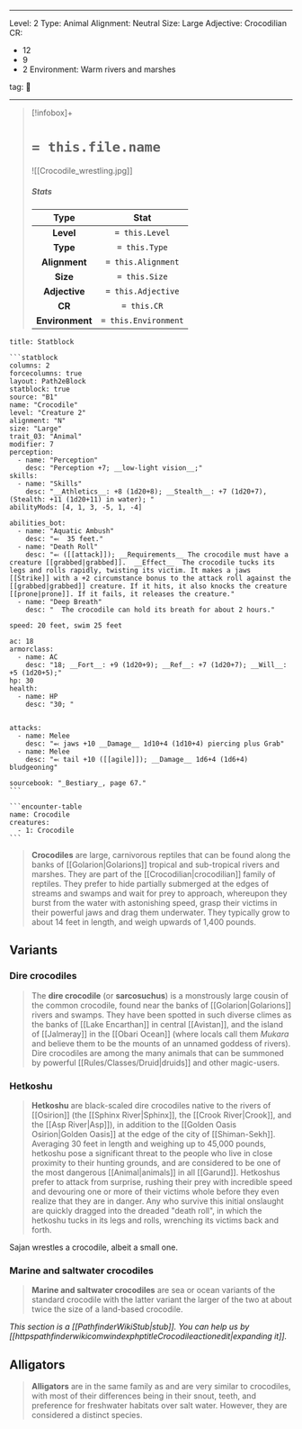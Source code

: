
---





Level: 2
Type: Animal
Alignment: Neutral
Size: Large
Adjective: Crocodilian
CR:
- 12
- 9
- 2
Environment: Warm rivers and marshes





tag: 👹

---

> [!infobox]+
> #  `= this.file.name`
> ![[Crocodile_wrestling.jpg]]
> ##### Stats
> Type | Stat |
> :---:|:---:|
> **Level** | `= this.Level` |
> **Type** | `= this.Type` |
> **Alignment** | `= this.Alignment` |
> **Size** | `= this.Size` |
> **Adjective** | `= this.Adjective` |
> **CR** | `= this.CR` |
> **Environment** | `= this.Environment` |



````ad-info
title: Statblock

```statblock
columns: 2
forcecolumns: true
layout: Path2eBlock
statblock: true
source: "B1"
name: "Crocodile"
level: "Creature 2"
alignment: "N"
size: "Large"
trait_03: "Animal"
modifier: 7
perception:
  - name: "Perception"
    desc: "Perception +7; __low-light vision__;"
skills:
  - name: "Skills"
    desc: "__Athletics__: +8 (1d20+8); __Stealth__: +7 (1d20+7), (Stealth: +11 (1d20+11) in water); "
abilityMods: [4, 1, 3, -5, 1, -4]

abilities_bot:
  - name: "Aquatic Ambush"
    desc: "⬻  35 feet."
  - name: "Death Roll"
    desc: "⬻ ([[attack]]); __Requirements__ The crocodile must have a creature [[grabbed|grabbed]].  __Effect__  The crocodile tucks its legs and rolls rapidly, twisting its victim. It makes a jaws [[Strike]] with a +2 circumstance bonus to the attack roll against the [[grabbed|grabbed]] creature. If it hits, it also knocks the creature [[prone|prone]]. If it fails, it releases the creature."
  - name: "Deep Breath"
    desc: "  The crocodile can hold its breath for about 2 hours."

speed: 20 feet, swim 25 feet

ac: 18
armorclass:
  - name: AC
    desc: "18; __Fort__: +9 (1d20+9); __Ref__: +7 (1d20+7); __Will__: +5 (1d20+5);"
hp: 30
health:
  - name: HP
    desc: "30; "


attacks:
  - name: Melee
    desc: "⬻ jaws +10 __Damage__ 1d10+4 (1d10+4) piercing plus Grab"
  - name: Melee
    desc: "⬻ tail +10 ([[agile]]); __Damage__ 1d6+4 (1d6+4) bludgeoning"

sourcebook: "_Bestiary_, page 67."
```

```encounter-table
name: Crocodile
creatures:
  - 1: Crocodile
```

````






> **Crocodiles** are large, carnivorous reptiles that can be found along the banks of [[Golarion|Golarions]] tropical and sub-tropical rivers and marshes. They are part of the [[Crocodilian|crocodilian]] family of reptiles. They prefer to hide partially submerged at the edges of streams and swamps and wait for prey to approach, whereupon they burst from the water with astonishing speed, grasp their victims in their powerful jaws and drag them underwater. They typically grow to about 14 feet in length, and weigh upwards of 1,400 pounds.



## Variants


### Dire crocodiles

> The **dire crocodile** (or **sarcosuchus**) is a monstrously large cousin of the common crocodile, found near the banks of [[Golarion|Golarions]] rivers and swamps. They have been spotted in such diverse climes as the banks of [[Lake Encarthan]] in central [[Avistan]], and the island of [[Jalmeray]] in the [[Obari Ocean]] (where locals call them *Mukara* and believe them to be the mounts of an unnamed goddess of rivers). Dire crocodiles are among the many animals that can be summoned by powerful [[Rules/Classes/Druid|druids]] and other magic-users.


### Hetkoshu

> **Hetkoshu** are black-scaled dire crocodiles native to the rivers of [[Osirion]] (the [[Sphinx River|Sphinx]], the [[Crook River|Crook]], and the [[Asp River|Asp]]), in addition to the [[Golden Oasis Osirion|Golden Oasis]] at the edge of the city of [[Shiman-Sekh]]. Averaging 30 feet in length and weighing up to 45,000 pounds, hetkoshu pose a significant threat to the people who live in close proximity to their hunting grounds, and are considered to be one of the most dangerous [[Animal|animals]] in all [[Garund]]. Hetkoshus prefer to attack from surprise, rushing their prey with incredible speed and devouring one or more of their victims whole before they even realize that they are in danger. Any who survive this initial onslaught are quickly dragged into the dreaded "death roll", in which the hetkoshu tucks in its legs and rolls, wrenching its victims back and forth.


 

Sajan wrestles a crocodile, albeit a small one.
### Marine and saltwater crocodiles

> **Marine and saltwater crocodiles** are sea or ocean variants of the standard crocodile with the latter variant the larger of the two at about twice the size of a land-based crocodile.



*This section is a [[PathfinderWikiStub|stub]]. You can help us by [[httpspathfinderwikicomwindexphptitleCrocodileactionedit|expanding it]].*


## Alligators

> **Alligators** are in the same family as and are very similar to crocodiles, with most of their differences being in their snout, teeth, and preference for freshwater habitats over salt water. However, they are considered a distinct species.









